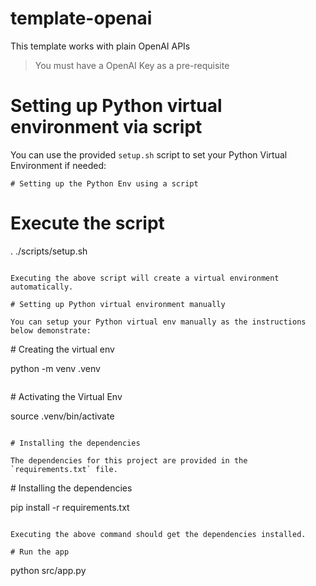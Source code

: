 # template-openai

This template works with plain OpenAI APIs

> You must have a OpenAI Key as a pre-requisite

# Setting up Python virtual environment via script

You can use the provided `setup.sh` script to set your Python Virtual Environment if needed:

```
# Setting up the Python Env using a script

```
# Execute the script
. ./scripts/setup.sh
```

Executing the above script will create a virtual environment automatically. 

# Setting up Python virtual environment manually

You can setup your Python virtual env manually as the instructions below demonstrate:
```
# Creating the virtual env

python -m venv .venv
```

```
# Activating the Virtual Env

source .venv/bin/activate
```

# Installing the dependencies

The dependencies for this project are provided in the `requirements.txt` file.

```
# Installing the dependencies

pip install -r requirements.txt
```

Executing the above command should get the dependencies installed. 

# Run the app

```
python src/app.py
```



